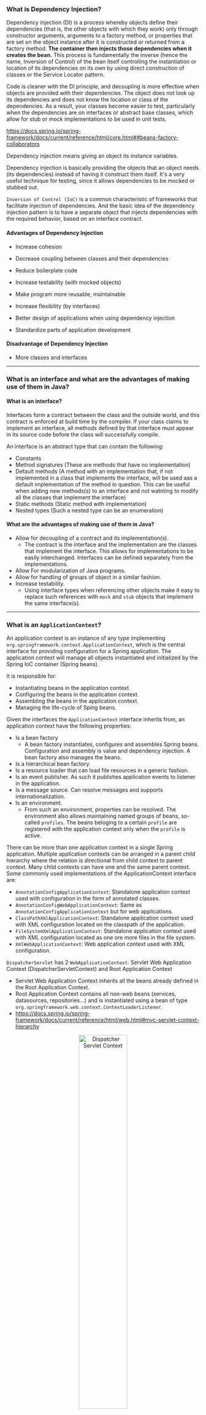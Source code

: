 
### What is Dependency Injection?

Dependency injection (DI) is a process whereby objects define their dependencies (that is, the other objects with which they work) only through constructor arguments, arguments to a factory method, or properties that are set on the object instance after it is constructed or returned from a factory method. **The container then injects those dependencies when it creates the bean.** This process is fundamentally the inverse (hence the name, Inversion of Control) of the bean itself controlling the instantiation or location of its dependencies on its own by using direct construction of classes or the Service Locator pattern.

Code is cleaner with the DI principle, and decoupling is more effective when objects are provided with their dependencies. The object does not look up its dependencies and does not know the location or class of the dependencies. As a result, your classes become easier to test, particularly when the dependencies are on interfaces or abstract base classes, which allow for stub or mock implementations to be used in unit tests.

https://docs.spring.io/spring-framework/docs/current/reference/html/core.html##beans-factory-collaborators

Dependency injection means giving an object its instance variables.

Dependency injection is basically providing the objects that an object needs (its dependencies) instead of having it construct them itself.
It's a very useful technique for testing, since it allows dependencies to be mocked or stubbed out.

`Inversion of Control (IoC)` is a common characteristic of frameworks
that facilitate injection of dependencies. And the basic idea of the dependency injection
pattern is to have a separate object that injects dependencies with the required behavior,
based on an interface contract.


#### Advantages of Dependency Injection

- Increase cohesion

- Decrease coupling between classes and their dependencies

- Reduce boilerplate code

- Increase testability (with mocked objects)

- Make program more reusable, maintainable

- Increase flexibility (by interfaces)

- Better design of applications when using dependency injection

- Standardize parts of application development


#### Disadvantage of Dependency Injection

- More classes and interfaces

----------

### What is an interface and what are the advantages of making use of them in Java?

#### What is an interface?
Interfaces form a contract between the class and the outside world, and this contract is enforced at build time by the compiler. If your class claims to implement an interface, all methods defined by that interface must appear in its source code before the class will successfully compile.

An interface is an abstract type that can contain the following:
- Constants
- Method signatures (These are methods that have no implementation)
- Default methods (A method with an implementation that, if not implemented in a class that implements the interface, will be used aas a default implementation of the method in question. This can be useful when adding new methods(s) to an interface and not watnting to modify all the classes that implement the interface)
- Static methods (Static method with implementation)
- Nested types (Such a nested type can be an enumeration)

#### What are the advantages of making use of them in Java?

- Allow for decoupling of a contract and its implementation(s).
  - The contract is the interface and the implementation are the classes that implement the interface. This allows for implementations to be easily interchanged. Interfaces can be defined separately from the implementations.
- Allow For modularization of Java programs.
- Allow for handling of groups of object in a similar fashion.
- Increase testability.
  - Using interface types when referencing other objects make it easy to replace such references with `mock` and `stub` objects that implement the same interface(s).


----------

### What is an `ApplicationContext`?

An application context is an instance of any type implementing `org.springframework.context.ApplicationContext`, which is the central interface for providing configuration for a Spring application. The application context will manage all objects instantiated and initialized by the Spring IoC container (Spring beans).

It is responsible for:
- Instantiating beans in the application context.
- Configuring the beans in the application context.
- Assembling the beans in the application context.
- Managing the life-cycle of Sping beans.


Given the interfaces the `ApplicationContext` interface inherits from, an application context have the following properties:
- Is a bean factory
  - A bean factory instantiates, configures and assembles Spring beans. Configuration and assembly is value and dependency injection. A bean factory also manages the beans.
- Is a hierarchical bean factory.
- Is a resource loader that can load file resources in a generic fashion.
- Is an event publisher. As such it publishes application events to listener in the application.
- Is a message source. Can resolve messages and supports internationalization.
- Is an environment.
  - From such an environment, properties can be resolved. The environment also allows maintaining named groups of beans, so-called `profiles`. The beans beloging to a certain `profile` are registered with the application context only when the `profile` is active.


There can be more than one application context in a single Spring application. Multiple application contexts can be arranged in a parent child hierarchy where the relation is directional from child context to parent context. Many child contexts can have one and the same parent context. Some commonly used implementations of the ApplicationContext interface are:
  - `AnnotationConfigApplicationContext`: Standalone application context used with configuration in the form of annotated classes.
  - `AnnotationConfigWebApplicationContext`: Same as `AnnotationConfigApplicationContext` but for web applications.
  - `ClassPathXmlApplicationContext`: Standalone application context used with XML configuration located on the classpath of the application.
  - `FileSystemXmlApplicationContext`: Standalone application context used with XML configuration located as one ore more files in the file system.
  - `XmlWebApplicationContext`: Web application context used with XML configuration.


`DispatcherServlet` has 2 `WebApplicationContext`: Servlet Web Application Context (DispatcherServletContext) and Root Application Context
  - Servlet Web Application Context inherits all the beans already defined in the Root Application Context.
  - Root Application Context contains all non-web beans (services, datasources, repositories...) and is instantiated using a bean of type `org.springframework.web.context.ContextLoaderListener`.
  - https://docs.spring.io/spring-framework/docs/current/reference/html/web.html#mvc-servlet-context-hierarchy

<p align="center">
  <img src="img/dispatcher-servlet.png" alt="Dispatcher Servlet Context" width="50%"/>
</p>


----------

### How are you going to create a new instance of an `ApplicationContext`?

#### Non-Web Applications

- With `@Configuration` class (for example, `AppConfig.class`):

``` java
AnnotationConfigApplicationContext context = new AnnotationConfigApplicationContext(AppConfig.class);
```

- Configuration found in any sub-packages of "org.spring.examples.configuration":

``` java
AnnotationConfigApplicationContext context = new AnnotationConfigApplicationContext("org.spring.examples.configuration");
```
#### Web Application

- A class implementing the `WebApplicationInitializer` can be used to create a Spring application context. The following classes implement the `WebApplicationInitializer` interface:
  - `AbstractContextLoaderInitializer`: Abstract base class that registers a `ContextLoaderListerer` in the servlet context.
  - `AbstractDispatcherServletInitializer`: Abstract base class that registers a `DispatcherServlet` in the servlet context.
  - `AbstractAnnotationConfigDispatcherServletInitializer`: Abstract base class that registers a `DispatcherServlet` in the servlet context and uses Java-based Spring configuration.
  - `AbstractReactiveWebInitializer`: Creates a Spring application context that uses Java-based Spring configuration. Creates a Spring reactive web application in the servlet container.
  
#### `AnnotationConfigWebApplicationContext` with `WebApplicationInitializer`

``` java
public class WebConfig implements WebApplicationInitializer {
    @Override
    public void onStartup(ServletContext servletContext) {
        // Create Root Context and load Root web application configuration
        var rootContext = new AnnotationConfigWebApplicationContext();
        rootContext.register(SecurityConfig.class, PostgresDbConfig.class, ServiceConfig.class);
        servletContext.addListener(new ContextLoaderListener(rootContext));
        
        // Create Servlet Context and load Servlet web application configuration
        var dispatcherContext = new AnnotationConfigWebApplicationContext();
        dispatcherContext.register(WebConfig.class);
        
        // Create and register the DispatcherServlet
        DispatcherServlet servlet = new DispatcherServlet(dispatcherContext);
        ServletRegistration.Dynamic registration = servletContext.addServlet("app", servlet);
        registration.setLoadOnStartup(1);
        registration.addMapping("/app/*");
    }
}
```

Reference: https://docs.spring.io/spring-framework/docs/current/reference/html/web.html#mvc-servlet

#### `AbstractAnnotationConfigDispatcherServletInitializer`

``` java
class WebInitializer extends AbstractAnnotationConfigDispatcherServletInitializer {

    @Override
    protected Class<?>[] getRootConfigClasses() {
        return new Class[]{
            SecurityConfig.class,
            PostgresDbConfig.class,
            ServiceConfig.class
        };
    }

    @Override
    protected Class<?>[] getServletConfigClasses() {
        return new Class[]{
            WebConfig.class
        };
    }

    @Override
    protected String[] getServletMappings() {
        return new String[]{"/"};
    }

    @Override
    protected Filter[] getServletFilters() {
        CharacterEncodingFilter cef = new CharacterEncodingFilter();
        cef.setEncoding("UTF-8");
        cef.setForceEncoding(true);
        return new Filter[]{new HiddenHttpMethodFilter(), cef};
    }

    @Override
    protected DispatcherServlet createDispatcherServlet(WebApplicationContext servletAppContext) {
        final DispatcherServlet dispatcherServlet = (DispatcherServlet) super.createDispatcherServlet(servletAppContext);
        dispatcherServlet.setThrowExceptionIfNoHandlerFound(true);
        return dispatcherServlet;
    }
}
```

Reference: https://docs.spring.io/spring-framework/docs/current/reference/html/web.html#mvc-servlet-context-hierarchy


----------

### Can you describe the lifecycle of a Spring Bean in an `ApplicationContext`?

The lifecycle of a Spring bean looks like this:

- Spring bean configuration is read and **metadata** in the form of a `BeanDefinition` object is created for each bean.
- All instances of `BeanFactoryPostProcessor` are invoked in sequence and are allowed an opportunity to alter the bean **metadata**.
- For each bean in the container:
  - An instance of the bean is created using the bean metadata.
  - Properties and dependencies of the bean are set.
  - Any instances of `BeanPostProcessor` are given a change to process the new bean instance before and after initialization.
- Any methods in the bean implementation class annotated with `@PostConstruct` are invoked. 
  - This processing is performed by a `BeanPostProcessor`.
- Any `afterPropertiesSet` method in a bean implementation class implementing the `InitializingBean` interface is invoked.
  - This processing is performed by a `BeanPostProcessor`. If the same initialization method has already bean invoked, it will not be invoked again.
- Any custom bean initialization method is invoked.
  - Bean initialization methods can be specified either in the value of the `init-method` attribute in the corresponding `<bean>` in a Spring XML configuration or in the `initMethod` property of the `@Bean` annotation.
  - This processing is performed by a `BeanPostProcessor`. If the same initialization method has already bean invoked, it will not be invoked again.
- The bean is ready for use.
- When the Spring application context is to shut down, the beans in it will receive destruction callbacks in this order:
  - Any methods in the bean implementation class annotated with `@PreDestroy` are invoked.
  - Any `destroy` method in a bean implementation class implementing the `DisposableBean` interface is invoked.
    - If the same destruction method has already been invoked, it will not be invoked again.
  - Any custom bean destruction method is invoked.
    - Bean Destruction methods can be specified either in the value of the `destroy-method` attribute in the corresponding `<bean>` element in s Spring XML configuration or in the `destroyMethod` property of the `@Bean` annotation.
    - If the same destruction method has already been invoked, it will not be invoked again.

<p align="center">
  <img src="img/bean-lifecycle.png" alt="Bean Lifecycle" width="100%"/>
</p>


----------

### How are you going to create an `ApplicationContext` in an integration test?

`@ContextConfiguration` defines class-level metadata that is used to determine how to load and configure an `ApplicationContext` for **Integration Tests**. (Spring framework)

#### `JUnit 4`
- `@RunWith(SpringJUnit4ClassRunner.class)` or `@RunWith(SpringRunner.class)`
- Must have `@ContextConfiguration` to tell the runner class where the bean definitions come from. For example:
  - `@ContextConfiguration(loader = AnnotationConfigContextLoader.class)`
  - `@ContextConfiguration(classes = {TestDbConfig.class, RepoConfig.class})`

``` java
@RunWith(SpringRunner.class)
@ContextConfiguration(classes = {TestDbConfig.class, RepoConfig.class})
public class RepositoryTest {}
```
- To use Mockito, `@RunWith(MockitoJUnitRunner.class)`

``` java
@RunWith(MockitoJUnitRunner.class)
@ContextConfiguration(classes = {TestDbConfig.class, RepoConfig.class})
public class RepositoryTest {}
```

#### `JUnit 5`

- `@ExtendWith(SpringExtension.class)`

``` java
@ExtendWith(SpringExtension.class)
@ContextConfiguration(classes = {TestDbConfig.class, RepoConfig.class})
public class RepositoryTest {}
```

- `@SpringJUnitConfig` = `@ExtendWith(SpringExtension.class)` + `@ContextConfiguration`

``` java
@SpringJUnitConfig(classes = {TestDbConfig.class, RepoConfig.class})
class RepositoryTest {}
```

- To use Mockto, `@ExtendWith(MockitoExtension.class)`

``` java
@ExtendWith(MockitoExtension.class)
@ContextConfiguration(classes = {TestDbConfig.class, RepoConfig.class})
public class RepositoryTest {}
```

----------

### What is the preferred way to close an application context? Does Spring Boot do this for you?

The preferred way to close an application context depends on the type of application.

#### Standalone Application

In a standalone non-web Spring application, there are two ways by which the Spring application context can be closed.

- Registering a shutdown-hook by calling the method `registerShutdownHook`, also implemented in the `AbstractApplicationContext` class.
  - This will cause the Spring application context to be closed when the Java virtual machine is shut down normally. This is the recommended way to close the application context in a non-web application.
  
``` java
var context = new AnnotationConfigApplicationContext(AppConfig.class);
context.registerShutdownHook();
```
  
- Calling the `close` method from the `AbstractApplicationContext` class. 
  - This will cause the Spring application to closed immediately.

``` java
var context = new AnnotationConfigApplicationContext(AppConfig.class);
context.close();
```


#### Web Application

A **standard servlet listener** is used to bootstrap and shutdown the Spring application context. The application context is created and injected into the `DispatcherServlet` before any request is made, and when the application is stopped, the Spring context is closed gracefully. The Spring servlet listener class is `org.springframework.web.context.ContextLoaderListener`.

In a Web application, closing of the Spring application context is taken care of by the `ContextLoaderListener`, which implements the `ServletContextListener` interface. The `ContextLoaderListener` will receive a `ServletContextEvent` when the web container stops the web application.


#### Spring Boot Application

Spring Boot will register a shutdown-hook as described above when a Spring application that uses Spring Boot is started.

The mechanism described above with the `ContextLoaderListerner` also applies to Spring Boot web applications.

----------

### Are beans lazily or eagerly instantiated by default? How do you alter this behavior?

`Singleton` Spring beans in an application context are eagerly initialized by default, as the application context is created.

An instance of a `prototype` scoped bean is typically created lazily when requested. An *exception* is when a `prototype` scoped bean is a dependency of a `singleton` scoped bean, in which case the `prototype` scoped bean will be eagerly initialized.

To explicitly set whether beans are to  be lazily or eagerly initialized, the `@Lazy` annotation can be applied either to:
- Methods annotated with the `@Bean` annotation.
  - Bean will be lazy or not as specified by the boolean parameter to the `@Lazy` annotation (default value is **true**).
- Classes annotated with the `@Configuration` annotation.
  - All beans declared with the configuration class will be lazy or not as specified by the boolean parameter to the `@Lazy` annotation (default value is **true**).
- Classes annotated with `@Component` or any related stereotype annotation.
  - The bean created from the component class will be lazy or not as specified by the boolean parameter to the `@Lazy` annotation (default value is **true**).


**Note**: Try to avoid `@Lazy`, it can cause some errors not catched early.

----------

### What is a property source? How would you use `@PropertySource`?

A property source in Spring's `environment` abstraction represents a source of key-value pairs. Examples of property sources are:

- The system properties of the JVM in which the Spring application is executed. They can be obtained by calling `System.getProperties()`.
- The system environment variables. They can be obtained by callling `System.getenv()`.
- Properties in a JNDI environment.
- Servlet configuration init parameters.
- Servlet context init parameters.
- Properties files.
  - Both traditional properties file format and XML format are supported. See the `ResourcePropertySource` class for details.
  
The `@PropertySource` annotation can be used to add a property source to the Spring environment. The annotation is applied to classes annotated with `@Configuration`. Example:

``` java
@Configuration
@PropertySource("classpath:db.properties")
public class DbConfig {
    @Value("${db.driverClassName}")
    private String driverClassName;
    @Value("${db.url}")
    private String url;
    @Value("${db.username}")
    private String username;
    @Value("${db.password}")
    private String password;
    @Value("${db.dialect}")
    private String dialect;
}

```

----------

### What is a `BeanFactoryPostProcessor` and what is it used for? When is it invoked?

`BeanFactoryPostProcessor` is an interface that contains a single method definition that must be implemented: `postProcessBeanFactory(...)`. It is used to modify Spring bean meta-data prior to instantiation of the beans in a container. A `BeanFactoryPostProcessor` may not create instances of beans, only modify bean meta-data. A `BeanFactoryPostProcessor` is only applied to the meta-data of the beans in the same container in which it is defined in (**scoped per-container**).


Examples of `BeanFactoryPostProcessor` are:

- `PropertySourcesPlaceholderConfigurer`
  - Allows for injection of values from the current Spring environment and its set of `PropertySources`. Typically values from the applicaions properties-file are injected using the `@Value` annotation.
  

Registration
- An `ApplicationContext` auto-detects `BeanFactoryPostProcessor` beans in its bean definitions and applies them before any other beans get created. A `BeanFactoryPostProcessor` may also be registered programmatically with a ConfigurableApplicationContext.


Ordering
- `BeanFactoryPostProcessor` beans that are autodetected in an `ApplicationContext` will be ordered according to `PriorityOrdered` and `Ordered` semantics. In contrast, `BeanFactoryPostProcessor` beans that are registered programmatically with a `ConfigurableApplicationContext` will be applied in the order of registration; any ordering semantics expressed through implementing the `PriorityOrdered` or `Ordered` interface will be ignored for programmatically registered post-processors. Furthermore, the `@Order` annotation is not taken into account for `BeanFactoryPostProcessor` beans.


Reference: https://docs.spring.io/spring-framework/docs/current/javadoc-api/org/springframework/beans/factory/config/BeanFactoryPostProcessor.html

----------

### What is a `BeanPostProcessor` and how is it different to a `BeanFactoryPostProcessor`? What do they do? When are they called?

- `BeanPostProcessor`: Factory hook that allows for custom modification of new **bean instances** - for example, checking for marker interfaces or wrapping beans with proxies. It is an interface that defines callback methods that allow for modification of bean instances. There are 2 methods that can be implemented:

    - `postProcessBeforeInitialization`: post-processors that populate beans via marker interfaces or the like will implement this. This is applied **before** any bean initialization callbacks (like `InitializingBean's afterPropertiesSet` or a custom `init-method`).

    - `postProcessAfterInitialization`: post-processors that wrap beans with proxies will normally implement this. This is applied **after** any bean initialization callbacks (like `InitializingBean's afterPropertiesSet` or a custom `init-method`).


- `BeanFactoryPostProcessor`: Factory hook that allows for custom modification of an application context's **bean definitions**, adapting the bean property values of the context's underlying bean factory.

    - The semantics of this interface are similar to those of the `BeanPostProcessor`, with one major difference: `BeanFactoryPostProcessor` operates on the **bean configuration metadata**. That is, the Spring IoC container lets a `BeanFactoryPostProcessor` read the **configuration metadata** and potentially change it before the container instantiates any beans other than BeanFactoryPostProcessor instances.

    - Source: https://docs.spring.io/spring-framework/docs/current/reference/html/core.html#beans-factory-extension-factory-postprocessors

----------

### What does `component-scanning` do?

Component, or classpath, scanning is the process in which the Spring container searches the classpath for classes annotated with stereotype annotations and registers bean definitions in the Spring container for such classes.

To enable component scanning, annotate a configuration class in your Spring application with the `@ComponentScan` annotation. The default component scanning behavior is to detect classes annotated with `@Component` or an annotation that itself is annotated with `@Component` (`@Controller`, `@Service`, `@Repository`). Note that the `@Configuration` annotation is annotated with the `@Component` annotation and thus are Spring Java configuration classes and `@SpringBootApplication` also candidates for auto-detection using component scanning.

`@SpringBootApplication` inheritance chain
 - `@SpringBootApplication` -> `@SpringBootConfiguration` -> `@Configuration` -> `@Component`

Filtering configuration can be added to the `@ComponentScan` annotation as to include or exclude certain classes.

``` java
@Configuration
@ComponentScan(
               basePackages = { "com.myapp" },
               basePackageClasses = { Service.class },
               excludeFitlers = { @ComponentScan.Filter(type = FilterType.ASSIGNABLE_TYPE, value = Bean.class) }
               includeFitlers = { @ComponentScan.Filter(type = FilterType.REGEX, pattern = "com\\.myapp\\.email\\..*") }
          )
public class AppConfig {}

```

The above example configures component scanning:

- Using `basePackages` property to scan components and beans in the base packages "com.myapp" and its subpackages.
- Using `basePackageClasses` property to scan components and beans in the target class's base packages and its subpackages.
  - It is preferred over `basePackages` property due to type-safe and better support from refactoring tooling.
- `excludeFilters` property will exclude components and beans based on a specified fitler.
- `includeFilters` property will include components and beans based on a specified fitler.

`FilterType`:

- `ANNOTATION`: Filter candidates marked with a given annotation.
- `ASSIGNABLE_TYPE`: Filter candidates assignable to a given type.
- `ASPECTJ`: Filter candidates matching a given AspectJ type pattern expression.
- `REGEX`: Filter candidates matching a given regex pattern.
- `CUSTOM`: Filter candidates using a given custom.

----------

### What is the behavior of the annotation `@Autowired` with regards to field injection, constructor injection and method injection?

Precedence from highest to lowest:

- Type (class, abstract, interface...)
- If there are multiple beans of the same type, then:
  - `@Qualifier` at Injection Point (`@Autowired`)
  - `@Primary`
  - Bean name or alias - `@Bean({"myBean", "myAlias"})`, `@Component("myBean")`, `@Named("myBean")`

If both the `@Qualifier` and `@Primary` annotations are present, then the `@Qualifier` annotation will have precedence. Basically, `@Primary` defines a default, while `@Qualifier` is very specific.

`@Qualifier` at Injection Point (`@Autowired`) can match bean names or existing `@Qualifier("...")` definitions.

However, `@Qualifier` at bean definition (`@Bean` or `@Component`) does NOT add or modifiy bean names or aliases. It only adds an additional metadata to it. It can only match against an `@Qualifier` at Injection Point (`@Autowired`).

If there is only one instance of the bean type, it does not really matter the bean name.

If there is no unique matching, exception will be thrown.

If a bean name is not specified:
  - The method name with `@Bean` annotation will be used as bean name.
  - Class name with `@Component` annotation (or its derivatives) will be used as bean name.
    - Bean name will be changed to **lower camel case**.

`@Autowired` cannot be used to autowire primitive type, such as `String`. `@Value` is used for these primitive types.

`@Autowired` supports Generic Types.

`@Autowired` supports Arrays, Collections, and Maps.

There should be only one and only one `@Autowired` constructor in a class

`@Autowired` can be used on fields with any access modifiers. Spring uses Java Reflection API, to inject values for fields annotated with it, so the access modifier is irrelevant.

`@Autowired` attribute `required` can only be used with setters, NOT constructor. Constructor injection is always **mandatory**.
  - `@Required` is alternative for `required` attribute but deprecated.

`@Autowired` Constructor and Setter can be used together.

Setter method name does NOT NEED to start with `set...()` to be autowired.

Typed Map collection can be autowired as long as the expected key type is String.

``` java
@Autowired
public void setMovieCatalogs(Map<String, MovieCatalog> movieCatalogs) {
    this.movieCatalogs = movieCatalogs;
}
```


**NOTE**: `@Resource` and `@Inject` can also be used for dependency injection.

 - `@Resource(name="beanName")` = `@Autowired` + `@Qualifier`
   - It is from JSR-250
   - It tries to resolve dependency first by name, then by type and finally by a qualifier.
 - `@Inject` is from JSR-330

----------

### How does the `@Qualifier` annotation complement the use of `@Autowired`?

The `@Qualifier` annotation can be used at these different locations:
- At Injection points
- At bean definitions
- At stereotype annotations (Classes annotated with stereotype annotation is a type of bean definition)
- At annotation definitions (This creates a customer qualifier annotation)

#### `@Qualifier` at Injection Points

The `@Qualifier` annotation can aid in selecting one single bean to be dependency-injected into a field or parameter annotated with `@Autowired` when there are multiple candidates. The most basic use of the `@Qualifier` annotation is to specify the name of the Spring bean to be selected to be dependency-injected.

#### `@Qualifier` at Bean Definitions

Qualifiers can also be applied on bean definitions by annotating a method annotated with `@Bean` in a configuration class with `@Qualifier` and supplying a value in the `@Qualifier` annotation. This will assign a qualifier to the bean and the same qualifier can later be used at an injection point to inject the bean in question.

If a bean has not been assigned a qualifier, the default qualifier, being the name of the bean, will be assigned to the bean.

#### `@Qualifier` at Stereotype Annotation

Similar to qualifiers at bean definition, the `@Qualifier` annotation can also be used at the same place, that is class level, to accompany stereotype annotations like `@Component`, `@Repository`, `@Service` etc. This will have the same effect at annotating a bean definition with the `@Qualifier` annotation and the same qualifier can be used at an injection point to inject the bean created from the annotated component, repository, service etc.

#### `@Qualifier` at Annotation Definitions

Annotation definitions can be annotated with the `@Qualifier` annotation in order to create custom qualifier annotations.

----------

### What is a `proxy` object and what are the two different types of proxies Spring can create?

- `Proxy` object is an object that adds additional logic on top of object that is being proxied without having to modify code of proxied object. Proxy object has the same public methods as object that is being proxied and it should be as much as possible indistinguishable from proxied object. When method is invoked on Proxy Object, additional code, usually before and after sections are invoked, also code from proxied object is invoked by Proxy Object.

- Proxy Advantages:
  - Ability to change behavior of existing beans without changing original code.
  - Separation of concerns (logging, transactions, security, ...).
  
- Proxy Disadvantages:
  - May create code hard to debug.
  - Needs to use unchecked exception for exceptions not declared in original method.
  - May cause performance issues if before/after section in proxy code is using IO (Network, Disk)
  - May cause unexpected equals operator (`==`) results since Proxy Object and Proxied Object are two different objects.

- Spring can create `CGLIB proxy` and `JDK Dynamic proxy`.

- Overview of `CGLIB Proxies`:
  - Generate a new class that subclasses the target class and wrap the target object at runtime.
  
- Overview of `JDK Dynamic Proxies`:
  - Generate a new class that implements the same interface as target class and wrap the target object at runtime.


----------

### What does the `@Bean` annotation do?

The `@Bean` annotation tells the Spring container that the method annotated with the `@Bean` annotation will instantiate, configure and initialize an object that is to be managed by the Spring container. In addition, there are the following optional configuration that can be made in the `@Bean` annotation:

- Configure autowiring of dependencies; whether by name or type.
- Configure a method to be called during bean initialization (`initMethod`)
  - As before, this method will be called after all the properties have been set on the bean but before the bean is taken in use.

``` java
@Bean(initMethod = "beanInitMethod")
FunBean funBean(){}

@Component
public class FunBean {
    void beanInitMethod() {
        // ...
    }
}

```

- Configure a method to be called on the bean before it is discarded (`destroyMethod`)

``` java
@Bean(destroyMethod = "beanDestroyMethod")
FunBean funBean(){}

@Component
public class FunBean {
    void beanDestroyMethod() {
        // ...
    }
}
```

- Specify the name and aliases of the bean.
  - An alias of a bean is an alternative bean-name that can be used to reference the bean.

``` java
// Set bean name to "myBean" and alias to "beanAlias"
@Bean({"myBean", "beanAlias"})
FunBean funBean(){}
```

The default bean name is the name of the method annotated with the `@Bean` annotation and it will be used if there are no other name specified for the bean.

----------

### What is the default bean id if you only use `@Bean`? How can you override this?

As in the previous section, the default bean name, also called bean id, is the name of the `@Bean` annotated method. This default id can be overriden using the `name`, or its alias `value`, attribute of the `@Bean` annotation.

Currently we cannot create **aliases** for stereotype annotation, such as `@Component`.

This can be done with `@Bean` annotation:
  - The first alias will be the unique identifier for the bean.
  - Everything after that will be treated as alias.

``` java
// Set bean name to "myBean" and alias to "beanAlias"
@Bean({"myBean", "beanAlias"})
FunBean funBean(){}

```

----------

### Why are you not allowed to annotate a final class with `@Configuration`?

The Spring container will create a subclass of each class annotated with `@Configuration` when creating an applicaion context using CGLIB. Final classes cannot be subclassed, thus classes annotated with `@Configuration` cannot be declared as final. 

The reason for the Spring container subclassing `@Configuration` classes is to control bean creation - for single beans, subsequent requests to the method creating the bean shoul return the same bean isntance as created at the first invocation of the `@Bean` annotated method.

#### How do `@Configuration` annotated classes support singleton beans?

Singleton beans are supported by the Spring container by sublassing classes annotated with `@Configuration` and overriding the `@Bean` annotated methods in the class. Invocations to the `@Bean` annotated methods are intercepted and, if a bean is a singleton bean and no instance of the singleton bean exists, the call is allowed to continue to the `@Bean` annotated method, in order to create an instance of the bean. If an instance of the singleton bean already exists, the existing instance is returned (and the call is not allowed to continue to the `@Bean` annotated method).

#### Why can't `@Bean` methods be final either?

As earlier the Spring container subclass classes `@Configuration` classes and overrides the methods annotated with the `@Bean` annotation, in order to intercept requests for the beans. If the bean is a singleton bean, subsequent requests for the bean will not yield new instances, but the existing instance of the bean.

----------

### How do you configure `profiles`? What are possible use cases where they might be useful?

A profile is a logical group of bean definitions that is registered within the Spring IoC container when the profile is active. Using profiles within a Spring application is practical because it becomes easier to activate configuration for one environment or another.

`Profile` is a mechanism that allows for registering different beans depending on different conditions. Some examples of such conditions are:
- Testing and development
  - Certain beans are only to be created when running tests. When developing, an in-memory database is to be used, but when deploying to production, a regular database is to be used.
  - Performance monitoring
  - Application customization for different markets, customers, etc.


The `@Profile` annotation may be used in any of the following ways:

- as a type-level annotation on any class directly or indirectly annotated with `@Component`, including `@Configuration` classes
- as a meta-annotation, for the purpose of composing custom stereotype annotations
- as a method-level annotation on any `@Bean` method

`@Profile({"p1", "!p2"})`, registration will occur if profile `p1` is active **OR** if profile `p2` is not active.

`@Profile({"p1", "p2"})`, that class will not be registered or processed unless at least profile `p1` OR `p2` has been activated.

Source: https://docs.spring.io/spring-framework/docs/4.3.12.RELEASE/javadoc-api/org/springframework/context/annotation/Profile.html


One or more profiles can be activated using one of the following options:

- Programmatic registration of active profiles when the Spring application context is created.
- Using the `spring.profiles.active` property
- In test, the `@ActiveProfiles` annotation may be applied at class level to the test class specifying which profile(s) that are to be activated when the tests in the class are run.

There is a default profile named `default` that will be active if no other profile is activated.

If beans are not annotated with `@Profile`, they will be always included in IoC container.

----------

### Can you use `@Bean` together with `@Profile`?

Yes, see above.

----------

### Can you use `@Component` together with `@Profile`?

Yes, see above.

----------

### How many `profiles` can you have?

- Almost unlimited
- `Integer.Max` (due to `for` loop using `int`)
- 2^31

----------

### How do you inject scalar/literal values into Spring beans?

Scalar/literal values can be injected into Spring beans using the `@Value` annotation. Such values can originate from environment variables, property files, Spring beans etc.

``` java
@Component
public class MyBeanClass {
    @Value("${value-to-be-injected:default-literal-value}")

    @Value("${another-value:{backup-value}}")

    @Value("#{ T(java.lang.Math).random() * 50.0 }")
}

The `@Value` annotation can be applied to:

- Fields
- Methods (typically setter methods)
- Method parameters 
  - Including constructor parameters. Note that when annotating a parameter in a method other than a constructor, automatic dependency injection will not occur. If automatic injection of the value is desired, the `@Value` annotation should be moved to the method instead.
- Definition of annotations
  - In order to create a custom annotation.

```

----------

### What is Spring Expression Language (`SpEL` for short)?

The Spring Expression Language (SpEL for short) is a powerful expression language that supports querying and manipulating an object graph at runtime.

The compiler is not turned on by default. The compiler can operate in one of three modes, which are captured in the org.springframework.expression.spel.SpelCompilerMode enum. The modes are as follows:

- `OFF` **(DEFAULT)**: The compiler is switched off.

- `IMMEDIATE`: In immediate mode, the expressions are compiled as soon as possible. This is typically after the first interpreted evaluation. If the compiled expression fails (typically due to a type changing, as described earlier), the caller of the expression evaluation receives an exception.

- `MIXED`: In mixed mode, the expressions silently switch between interpreted and compiled mode over time. After some number of interpreted runs, they switch to compiled form and, if something goes wrong with the compiled form (such as a type changing, as described earlier), the expression automatically switches back to interpreted form again. Sometime later, it may generate another compiled form and switch to it. Basically, the exception that the user gets in IMMEDIATE mode is instead handled internally.

References: 
- https://docs.spring.io/spring-framework/docs/current/reference/html/core.html#expressions-language-ref
- https://docs.spring.io/spring-framework/docs/current/reference/html/core.html#expressions-compiler-configuration

----------

### What is the Environment abstraction in Spring?

The environment is a part of the application container. The Environment contains **profiles** and **properties**, two important parts of the application environment.

<p align="center">
  <img src="img/environment.png" alt="Environment" width="50%"/>
</p>


The Spring `ApplicationContext` interface extends the `EnvironmentCapable` interface, which contain one single method namely the `getEnvironment` method, which returns an object implementing the `Environment` interface. Thus a Spring `ApplicationContext` has a relation to one single `Environment` object.

----------

### Where can properties in the environment come from – there are many sources for properties – check the documentation if not sure. Spring Boot adds even more.

| Property Source                                  | Originating Environment    |
|--------------------------------------------------|----------------------------|
| JVM system properties                            | StandardEnvironment        |
| System environment variables                     | StandardEnvironment        |
| Servlet configuration properties (ServletConfig) | StandardServletEnvironment |
| Servlet context parameters (ServletContext)      | StandardServletEnvironment |
| JNDI properties                                  | StandardServletEnvironment |
| Command line properties                          | N/A                        |
| Application configuration (properties file       | N/A                        |
| Server ports                                     | N/A                        |
| Management server                                | N/A                        |


**NOTE**: Below is for  Spring Boot version 2.3.x.

Spring Boot uses a very particular PropertySource order that is designed to allow sensible overriding of values. Properties are considered in the following order (with values from upper items overriding lower ones):

- Devtools global settings properties in the `$HOME/.config/spring-boot` directory when devtools is active.

- `@TestPropertySource` annotations on your tests.

- `properties` attribute on your tests. Available on `@SpringBoot`Test and the test annotations for testing a particular slice of your application.

- Command line arguments.

- Properties from `SPRING_APPLICATION_JSON` (inline JSON embedded in an environment variable or system property).

- `ServletConfig` init parameters.

- `ServletContext` init parameters.

- JNDI attributes from `java:comp/env`.

- Java System properties (`System.getProperties()`).

- OS environment variables.

- A `RandomValuePropertySource` that has properties only in `random.*`.

- Profile-specific application properties outside of your packaged jar (`application-{profile}.properties` and YAML variants).

- Profile-specific application properties packaged inside your jar (`application-{profile}.properties` and YAML variants).

- Application properties outside of your packaged jar (`application.properties` and YAML variants).

- Application properties packaged inside your jar (`application.properties` and YAML variants).

- `@PropertySource` annotations on your `@Configuration` classes. Please note that such property sources are not added to the `Environment` until the application context is being refreshed. This is too late to configure certain properties such as `logging.*` and `spring.main.*` which are read before refresh begins.

- Default properties (specified by setting `SpringApplication.setDefaultProperties`).


Note: It is recommended to stick with one format for your entire application. If you have configuration files with both `.properties` and `.yml` format in the same location, `.properties` takes precedence.

Reference: https://docs.spring.io/spring-boot/docs/current/reference/html/features.html#features.external-config

----------

### What can you reference using `SpEL?`

The following entities can be referenced from Spring Expression Language (SpEL) expressions:

- Static methods and static properties/fields. 
  - `T(java.math.RoundingMode).CEILING < T(java.math.RoundingMode).FLOOR`
  - `T(java.lang.Math).random() * 50.0`
- Properties and methods in Spring beans.
  - `@myComponent.oneValue`
  - `@myComponent.toString()`
- Properties and methods in Java objects with references stored in SpEL variables.
  - `#javaObject.firstName`
  - `#javaObject.getFirstName()`
- JVM System properties
  - `@systemProperties['os.name']`
- System environment properties
  - `@systemEnvironment['KOTLIN_HOME']`
- Spring application environment
  - `@environment['defaultProfiles'][0]`
  
Additional references can be added depending on context and what parts of the Spring ecosystem used by the application.

Reference: https://docs.spring.io/spring-framework/docs/current/reference/html/core.html#expressions-language-ref

----------

### What is the difference between `$` and `#` in `@Value` expressions?

Expression in `@Value` annotations are of two types:

- Expressions starting with `$`.
  - Such expressions reference a property name in the application's environment. These expressions are evaluated by the `PropertySourcesPlaceholderConfigurer` Spring bean prior to bean creation and can only be used in `@Value` annotations.

- Expressions starting with `#`.
  - Such expressions are parsed by a SpEL expression parser and evaluated by a SpEL expression instance.
  - To reference a bean, use `#{@<bean>}`

----------


# Extras


### Bean Scopes

| Scope       | Annotation                                                                                              | Description                                                                                                                                                                      |
|-------------|---------------------------------------------------------------------------------------------------------|----------------------------------------------------------------------------------------------------------------------------------------------------------------------------------|
| singleton   | none <br> `@Scope("singleton")` <br> `@Scope(ConfigurableBeanFactory.SCOPE_SINGLETON)`                  | The Spring IoC creates a single instance of this bean, and any request for beans with a name (or aliases) matching this bean definition results in this instance being returned. This is always the DEFAULT scope. |
| prototype   | `@Scope("prototype")` <br> `@Scope(ConfigurableBeanFactory.SCOPE_PROTOTYPE)`                            | Every time a request is made for this specific bean, the Spring IoC creates a new instance.                                                                                      |
| thread      | `@Scope("thread")`                                                                                      | Introduced in Spring 3.0, it is available, but not registered by default, so the developer must explicitly register it in the same way as if a custom scope would be defined.    |
| request     | `@Scope("request")` <br> `@RequestScope` <br> `@Scope(WebApplicationContext.SCOPE_REQUEST)`             | The Spring IoC creates a bean instance for each HTTP request. Only valid in the context of a web-aware Spring ApplicationContext.                                                |
| session     | `@Scope("session")` <br> `@SessionScope` <br> `@Scope(WebApplicationContext.SCOPE_SESSION)`             | The Spring IoC creates a bean instance for each HTTP session. Only valid in the context of a web-aware Spring ApplicationContext.                                                |
| application | `@Scope("application")` <br> `@ApplicationScope` <br> `@Scope(WebApplicationContext.SCOPE_APPLICATION)` | The Spring IoC creates a bean for the global application context. Only valid in the context of a web-aware Spring ApplicationContext.                                            |
| websocket   | `@Scope("websocket")`                                                                                   | The Spring IoC creates a bean instance for the scope of a WebSocket. Only valid in the context of a web-aware Spring ApplicationContext.                                         |

- Beans that are `singleton`-scoped and set to be pre-instantiated (the default) are created when the container is created.

- If bean A is `singleton`, and it has a property bean B which is a **non-singleton**, every time bean A is acquired by a client, the same instance of bean B is supplied.
  - Use `@Lookup` annotation to inject `prototype`-scoped bean into a `singleton` bean.

- As a rule, use the `prototype` scope for all **stateful** beans and the `singleton` scope for **stateless** beans.

- In contrast to the other scopes, Spring does NOT manage the complete lifecycle of a PROTOTYPE bean: the container instantiates, configures, and otherwise assembles a prototype object, and hands it to the client, with no further record of that prototype instance. Thus, although initialization lifecycle callback methods are called on all objects regardless of scope, in the case of prototypes, configured destruction lifecycle callbacks are not called. The client code must clean up prototype-scoped objects and release expensive resources that the prototype bean(s) are holding. In some respects, the Spring container’s role in regard to a prototype-scoped bean is a replacement for the Java new operator. All lifecycle management past that point must be handled by the client. https://docs.spring.io/spring-framework/docs/current/reference/html/core.html#beans-factory-scopes-prototype

----------

### Why would you define a static `@Bean` method?

You may declare `@Bean` methods as static, allowing for them to be called without creating their containing configuration class as an instance. This makes particular sense when defining post-processor beans, e.g. of type `BeanFactoryPostProcessor` or `BeanPostProcessor`, since such beans will get initialized early in the container lifecycle and should avoid triggering other parts of the configuration at that point.

Note that calls to static `@Bean` methods will never get intercepted by the container, not even within @Configuration classes (see above). This is due to technical limitations: CGLIB subclassing can only override non-static methods. As a consequence, a direct call to another @Bean method will have standard Java semantics, resulting in an independent instance being returned straight from the factory method itself.

> The `PropertySourcesPlaceholderConfigurer` bean declaration needs to be a static method picked up when the context is created, earlier than the configuration class annotated with `@Configuration`, so the property values are added to the Spring Environment and become available for injection in the said configuration class, before this class is initialized.
>
> Since the `PropertySourcesPlaceholderConfigurer` modifies the declaration of a configuration class, this obviously means that these classes are proxied by Spring IoC container, and this obviously means that these classes cannot be final. The infrastructure bean responsible for bootstrapping the processing of `@Configuration` annotated classes is the bean named `InternalConfigurationAnnotationProcessor` and is of `type org.springframework.context.annotation.ConfigurationClassPostProcessor` which is an implementation of `BeanFactoryPostProcessor.`
>
> --- <cite>Iuliana</cite>

Reference: https://docs.spring.io/spring-framework/docs/5.0.5.RELEASE/spring-framework-reference/core.html#beans-factorybeans-annotations

----------

### Which type of Exception does Spring use?

Spring prefer `Unchecked Exceptions` as it gives developers freedom of choice as to decide where to implement error handling and removes coupling related to exceptions. It also removes cluttered code as there is no requirement of try-catch blocks.

----------

### What annotatiosn that can affect the order in which the IoC Container instantiates beans?

- `@Order` - directly specifies the order in which beans are instantiated.
- `@Lazy` - makes the Container only instantiate the annotated bean when it is called.
- `@DependsOn` - make sure that the annotated beans are instantiated after their dependencies.
- `@Import` -  make sure that the annotated beans are instantiated after their dependencies.


----------

### `@Bean` *Lite* Mode

`@Bean` methods may also be declared within classes that are not annotated with `@Configuration`. For example, bean methods may be declared in a `@Component` class or even in a *plain old class*. In such cases, a `@Bean` method will get processed in a so-called *'lite'* mode.

Bean methods in *lite* mode will be treated as plain *factory methods* by the container (similar to *factory-method* declarations in XML), with scoping and lifecycle callbacks properly applied. The containing class remains unmodified in this case, and there are no unusual constraints for the containing class or the factory methods.

In contrast to the semantics for bean methods in `@Configuration` classes, *'inter-bean references'* are not supported in lite mode. Instead, when one `@Bean`-method invokes another `@Bean`-method in *lite* mode, the invocation is a standard Java method invocation; Spring does not intercept the invocation via a CGLIB proxy. This is analogous to inter-`@Transactional` method calls where in proxy mode, Spring does not intercept the invocation — Spring does so only in AspectJ mode.

For example:

``` java
@Component
public class Calculator {
    public int sum(int a, int b) {
        return a+b;
    }

    @Bean
    public MyBean myBean() {
        return new MyBean();
    }
}

```

----------

#### `@PostConstruct`, `initMethod` property of `@Bean` property, `@PreDestroy`, `destroyMethod` property of `@Bean` property

- These methods MUST return `void`.
- These methods MUST NOT have any parameters.
- These methods MUST NOT be static.
- These methods MAY have ANY access modifier (public, protected, package private or private).
  - Spring uses reflection to find and call them.
  - Some developers recommend that you make it PRIVATE so that it cannot be called from outside the bean, to make sure that Spring has total control over it, and so that it calls it only one time during the bean lifecycle.
- These methods MAY be FINAL.
- Only one method should be annotated with `@PostConstruct` or `@PreDestroy`.
